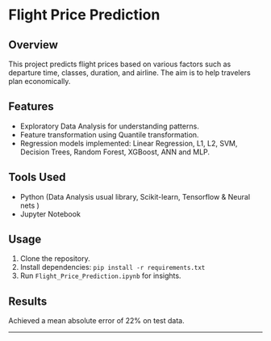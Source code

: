 # Flight Price Prediction

## Overview
This project predicts flight prices based on various factors such as departure time, classes, duration, and airline. The aim is to help travelers plan economically.

## Features
- Exploratory Data Analysis for understanding patterns.
- Feature transformation using Quantile transformation.
- Regression models implemented: Linear Regression, L1, L2, SVM, Decision Trees, Random Forest, XGBoost, ANN and MLP.

## Tools Used
- Python (Data Analysis usual library, Scikit-learn, Tensorflow & Neural nets )
- Jupyter Notebook

## Usage
1. Clone the repository.
2. Install dependencies: `pip install -r requirements.txt`
3. Run `Flight_Price_Prediction.ipynb` for insights.

## Results
Achieved a mean absolute error of 22% on test data.

---

